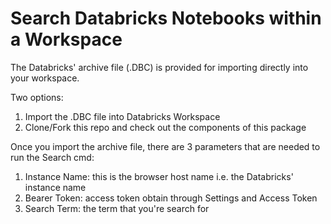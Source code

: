 # Search Databricks Notebooks within a Workspace
The Databricks' archive file (.DBC) is provided for importing directly into your workspace.

Two options:
1. Import the .DBC file into Databricks Workspace
2. Clone/Fork this repo and check out the components of this package

Once you import the archive file, there are 3 parameters that are needed to run the Search cmd:
1. Instance Name: this is the browser host name i.e. the Databricks' instance name
2. Bearer Token: access token obtain through Settings and Access Token
3. Search Term: the term that you're search for
